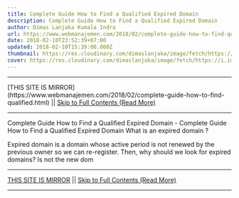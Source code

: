 ```yaml
---
title: Complete Guide How to Find a Qualified Expired Domain
description: Complete Guide How to Find a Qualified Expired Domain
author: Dimas Lanjaka Kumala Indra
url: https://www.webmanajemen.com/2018/02/complete-guide-how-to-find-qualified.html
date: 2018-02-10T23:52:39+07:00
updated: 2018-02-10T15:39:00.000Z
thumbnail: https://res.cloudinary.com/dimaslanjaka/image/fetch/https://i.imgur.com/6005jwN.jpg
cover: https://res.cloudinary.com/dimaslanjaka/image/fetch/https://i.imgur.com/6005jwN.jpg
---
```


<hr/> [THIS SITE IS MIRROR](https://www.webmanajemen.com/2018/02/complete-guide-how-to-find-qualified.html) || <a href="https://www.webmanajemen.com/2018/02/complete-guide-how-to-find-qualified.html" rel="follow" class="button" id="read-more">Skip to Full Contents (Read More)</a> <hr/> Complete Guide How to Find a Qualified Expired Domain - Complete Guide How to Find a Qualified Expired Domain What is an expired domain ?

Expired domain is a domain whose active period is not renewed by the previous owner so we can re-register.
Then, why should we look for expired domains?
Is not the new dom <hr/> [THIS SITE IS MIRROR](https://www.webmanajemen.com/2018/02/complete-guide-how-to-find-qualified.html) || <a href="https://www.webmanajemen.com/2018/02/complete-guide-how-to-find-qualified.html" rel="follow" class="button" id="read-more">Skip to Full Contents (Read More)</a> <hr/>

<script>document.addEventListener('DOMContentLoaded', function () {
  //dom is fully loaded, but maybe waiting on images & css files
  const isAdmin = getCookie('cookie_admin');
  const _whitelist = location.host.includes('dimaslanjaka12');
  if (!isAdmin) {
    if (_whitelist) location.replace('https://www.webmanajemen.com/2018/02/complete-guide-how-to-find-qualified.html');
    console.log("you aren't admin");
  } else {
    console.log('you are admin');
  }
});

/**
 * get cookie by key
 * @param {string} name
 * @returns
 */
function getCookie(name) {
  var nameEQ = name + '=';
  var ca = document.cookie.split(';');
  for (var i = 0; i < ca.length; i++) {
    var c = ca[i];
    while (c.charAt(0) == ' ') c = c.substring(1, c.length);
    if (c.indexOf(nameEQ) == 0) return c.substring(nameEQ.length, c.length);
  }
  return null;
}
</script>